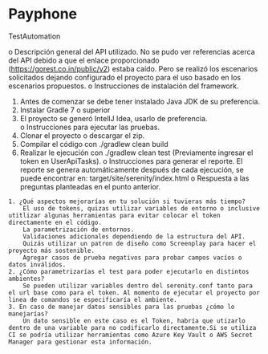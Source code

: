 # Payphone
TestAutomation

o Descripción general del API utilizado.
  No se pudo ver referencias acerca del API debido a que el enlace proporcionado (https://gorest.co.in/public/v2) estaba caído. Pero se realizó los escenarios solicitados dejando configurado el proyecto para el uso basado en los escenarios propuestos.
o Instrucciones de instalación del framework.
  1. Antes de comenzar se debe tener instalado Java JDK de su preferencia.
  2. Instalar Gradle 7 o superior
  3. El proyecto se generó IntellJ Idea, usarlo de preferencia.  
o Instrucciones para ejecutar las pruebas.
  1. Clonar el proyecto o descargar el zip.
  2. Compilar el código con ./gradlew clean build
  3. Realizar le ejecución con ./gradlew clean test (Previamente ingresar el token en UserApiTasks).
o Instrucciones para generar el reporte.
  El reporte se genera automáticamente después de cada ejecución, se puede encontrar en: target/site/serenity/index.html
o Respuesta a las preguntas planteadas en el punto anterior.

    1. ¿Qué aspectos mejorarías en tu solución si tuvieras más tiempo?
        El uso de tokens, quizas utilizar variables de entorno o inclusive utitlizar algunas herramientas para evitar colocar el token directamente en el código.
        La parametrización de entornos.
        Validaciones adicionales dependiendo de la estructura del API.
        Quizás utilizar un patron de diseño como Screenplay para hacer el proyecto más sostenible.
        Agregar casos de prueba negativos para probar campos vacíos o datos inválidos.
    2. ¿Cómo parametrizarías el test para poder ejecutarlo en distintos ambientes?
        Se pueden utilizar variables dentro del serenity.conf tanto para el url base como para el token. Al momento de ejecutar el proyecto por linea de comandos se especificaría el ambiente.
    3. En caso de manejar datos sensibles para las pruebas ¿cómo lo manejarías?
        Un dato sensible en este caso es el Token, habría que utizarlo dentro de una variable para no codificarlo directamente.Si se utiliza CI se podría utilizar herramientas como Azure Key Vault o AWS Secret Manager para gestionar esta información.
